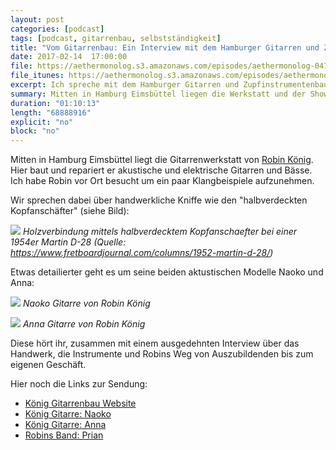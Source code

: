 ```yaml
---
layout: post
categories: [podcast]
tags: [podcast, gitarrenbau, selbstständigkeit]
title: "Vom Gitarrenbau: Ein Interview mit dem Hamburger Gitarren und Zupfinstrumentenbauer Robin König - #047"
date: 2017-02-14  17:00:00
file: https://aethermonolog.s3.amazonaws.com/episodes/aethermonolog-047.mp3
file_itunes: https://aethermonolog.s3.amazonaws.com/episodes/aethermonolog-047.m4a
excerpt: Ich spreche mit dem Hamburger Gitarren und Zupfinstrumentenbauer Robin König über seine Instrumente, seinen Weg zum Gitarrenbau und über die Schritte zur Selbstständigkeit.
summary: Mitten in Hamburg Eimsbüttel liegen die Werkstatt und der Showroom von <a href="http://www.koenig-gitarrenbau.de/">König Gitarren</a>. Hier fertig Robin König akustische und elektrische Gitarren und Bässe. Im Interview sprechen wir über sein Handwerk, seine Instrumente und seinen Weg von der Ausbildung zum eigenen Geschäft. Mehr Details, Links und Fotos findet ihr im Artikel zur Sendung auf <a href="https://aethermonolog.de/podcast/episode-047.html">aethermonolog.de</a>.
duration: "01:10:13"
length: "68888916"
explicit: "no"
block: "no"
---
```


Mitten in Hamburg Eimsbüttel liegt die Gitarrenwerkstatt von [Robin König](http://www.koenig-gitarrenbau.de/). Hier baut und repariert er akustische und elektrische Gitarren und Bässe. Ich habe Robin vor Ort besucht um ein paar Klangbeispiele aufzunehmen.

Wir sprechen dabei über handwerkliche Kniffe wie den "halbverdeckten Kopfanschäfter" (siehe Bild):

![]({{site.url}}/images/content/aem046-halbverdeckter-kopfanschaefter.jpg)
*Holzverbindung mittels halbverdecktem Kopfanschaefter bei einer 1954er Martin D-28 (Quelle: https://www.fretboardjournal.com/columns/1952-martin-d-28/)*

Etwas detailierter geht es um seine beiden aktustischen Modelle Naoko und Anna:

![]({{site.url}}/images/content/aem046-koenig-naoko.jpg)
*Naoko Gitarre von Robin König*

![]({{site.url}}/images/content/aem046-koenig-anna.jpg)
*Anna Gitarre von Robin König*

Diese hört ihr, zusammen mit einem ausgedehnten Interview über das Handwerk, die Instrumente und Robins Weg von Auszubildenden bis zum eigenen Geschäft.

Hier noch die Links zur Sendung:

* [König Gitarrenbau Website](http://www.koenig-gitarrenbau.de/)
* [König Gitarre: Naoko](http://www.koenig-gitarrenbau.de/instrumente/akustische-instrumente/naoko-4/)
* [König Gitarre: Anna](http://www.koenig-gitarrenbau.de/instrumente/akustische-instrumente/anna/)
* [Robins Band: Prian](https://www.facebook.com/prianband)
